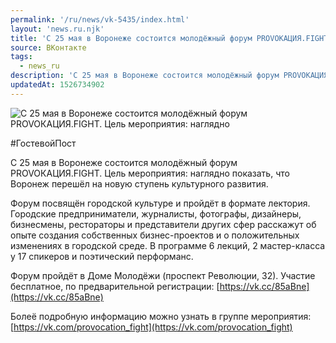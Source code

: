```yaml
---
permalink: '/ru/news/vk-5435/index.html'
layout: 'news.ru.njk'
title: 'С 25 мая в Воронеже состоится молодёжный форум PROVOКАЦИЯ.FIGHT'
source: ВКонтакте
tags:
  - news_ru
description: 'С 25 мая в Воронеже состоится молодёжный форум PROVOКАЦИЯ.FIGHT'
updatedAt: 1526734902
---
```

![С 25 мая в Воронеже состоится молодёжный форум PROVOКАЦИЯ.FIGHT. Цель мероприятия: наглядно](https://sun9-75.userapi.com/impf/GWm6SGnX0AmscttgVAMfnBsUK2nj83HmtbP50A/zbqDEG6-WWw.jpg?size=1280x852&quality=96&sign=fd372f4792f886c766ee02db9d7b08ff&c_uniq_tag=BU8BtbFx09Y99PpscZe3n0IGRxivCsOZadD9FnZHu6Y&type=album)

#ГостевойПост

С 25 мая в Воронеже состоится молодёжный форум PROVOКАЦИЯ.FIGHT. Цель мероприятия: наглядно показать, что Воронеж перешёл на новую ступень культурного развития.

Форум посвящён городской культуре и пройдёт в формате лектория. Городские предприниматели, журналисты, фотографы, дизайнеры, бизнесмены, рестораторы и представители других сфер расскажут об опыте создания собственных бизнес-проектов и о положительных изменениях в городской среде. В программе 6 лекций, 2 мастер-класса у 17 спикеров и поэтический перформанс.

Форум пройдёт в Доме Молодёжи (проспект Революции, 32). Участие бесплатное, по предварительной регистрации: [https://vk.cc/85aBne](https://vk.cc/85aBne)

Болеё подробную информацию можно узнать в группе мероприятия: [https://vk.com/provocation_fight](https://vk.com/provocation_fight)

